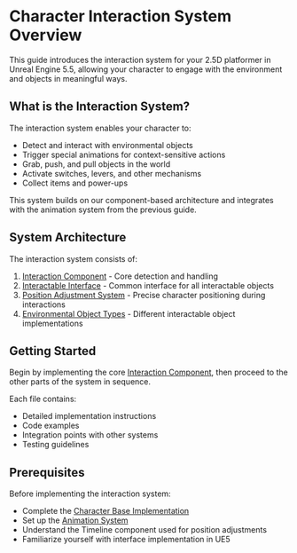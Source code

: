 # Character Interaction System Overview

This guide introduces the interaction system for your 2.5D platformer in Unreal Engine 5.5, allowing your character to engage with the environment and objects in meaningful ways.

## What is the Interaction System?

The interaction system enables your character to:
- Detect and interact with environmental objects
- Trigger special animations for context-sensitive actions
- Grab, push, and pull objects in the world
- Activate switches, levers, and other mechanisms
- Collect items and power-ups

This system builds on our component-based architecture and integrates with the animation system from the previous guide.

## System Architecture

The interaction system consists of:
1. [Interaction Component](3a_interaction_component.md) - Core detection and handling
2. [Interactable Interface](3b_interactable_interface.md) - Common interface for all interactable objects
3. [Position Adjustment System](3c_position_adjustment.md) - Precise character positioning during interactions
4. [Environmental Object Types](3d_environmental_objects.md) - Different interactable object implementations

## Getting Started

Begin by implementing the core [Interaction Component](3a_interaction_component.md), then proceed to the other parts of the system in sequence.

Each file contains:
- Detailed implementation instructions
- Code examples 
- Integration points with other systems
- Testing guidelines

## Prerequisites

Before implementing the interaction system:
- Complete the [Character Base Implementation](1_character_base_implementation.md)
- Set up the [Animation System](2_character_animation_setup.md) 
- Understand the Timeline component used for position adjustments
- Familiarize yourself with interface implementation in UE5 